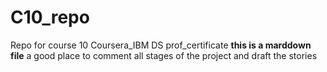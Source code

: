 # C10_repo
Repo for course 10 Coursera_IBM DS prof_certificate
**this is a marddown file** 
a good place to comment all stages of the project and draft the stories
